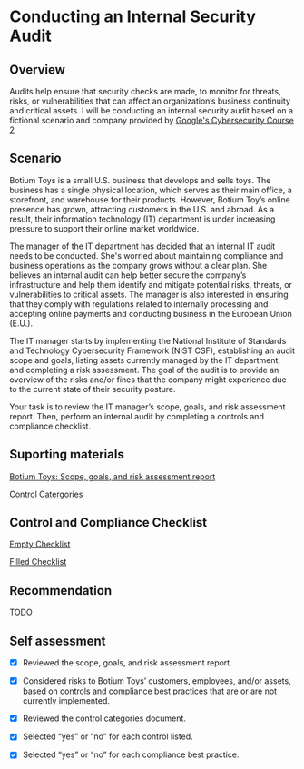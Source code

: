 # Conducting an Internal Security Audit
## Overview
Audits help ensure that security checks are made, to monitor for threats, risks, or vulnerabilities that can affect an organization’s business continuity and critical assets. 
I will be conducting an internal security audit based on a fictional scenario and company provided by [Google's Cybersecurity Course 2](https://www.coursera.org/learn/manage-security-risks/supplement/0wis1/course-2-overview)

## Scenario

Botium Toys is a small U.S. business that develops and sells toys. The business has a single physical location, which serves as their main office, a storefront, and warehouse for their products. However, Botium Toy’s online presence has grown, attracting customers in the U.S. and abroad. As a result, their information technology (IT) department is under increasing pressure to support their online market worldwide. 

The manager of the IT department has decided that an internal IT audit needs to be conducted. She's worried about maintaining compliance and business operations as the company grows without a clear plan. She believes an internal audit can help better secure the company’s infrastructure and help them identify and mitigate potential risks, threats, or vulnerabilities to critical assets. The manager is also interested in ensuring that they comply with regulations related to internally processing and accepting online payments and conducting business in the European Union (E.U.).   

The IT manager starts by implementing the National Institute of Standards and Technology Cybersecurity Framework (NIST CSF), establishing an audit scope and goals, listing assets currently managed by the IT department, and completing a risk assessment. The goal of the audit is to provide an overview of the risks and/or fines that the company might experience due to the current state of their security posture.

Your task is to review the IT manager’s scope, goals, and risk assessment report. Then, perform an internal audit by completing a controls and compliance checklist. 

## Suporting materials
[Botium Toys: Scope, goals, and risk assessment report](https://docs.google.com/document/d/1s2u_RuhRAI40JSh-eZHvaFsV1ZMxcNSWXifHDTOsgFc/template/preview#heading=h.evidx83t54sc)


[Control Catergories](https://docs.google.com/document/d/1HsIw5HNDbRXzW7pmhPLsK06B7HF-KMifENO_TlccbSU/template/preview)

## Control and Compliance Checklist
[Empty Checklist](https://docs.google.com/document/d/10NoXfyE3ZSiHFqiTE0fINL3xdPvTZq0j0VwnFEM0N3g/edit?tab=t.0#heading=h.87tykp1u0l36)


[Filled Checklist](https://github.com/Vidi-M/Google-Cybersecurity-Portfolio/blob/908d801228578a9e23babe1e2235f54213c8121c/Security_Audit/Controls%20and%20compliance%20checklist.pdf)

## Recommendation
TODO

## Self assessment
- [X] Reviewed the scope, goals, and risk assessment report.
- [X] Considered risks to Botium Toys’ customers, employees, and/or assets, based on controls and compliance best practices that are or are not currently implemented.
- [X] Reviewed the control categories document.
- [X] Selected “yes” or “no” for each control listed.
- [X] Selected “yes” or “no” for each compliance best practice.

